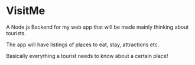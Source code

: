 # VisitMe

A Node.js Backend for my web app that will be made mainly thinking about tourists.

The app will have listings of places to eat, stay, attractions etc.

Basically everything a tourist needs to know about a certain place!
